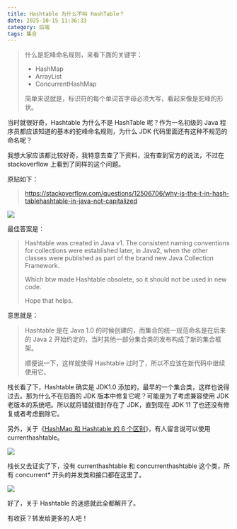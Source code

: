 ```yaml
---
title: Hashtable 为什么不叫 HashTable？
date: 2025-10-15 11:36:33
category: 后端
tags: 集合
---
```


> 什么是驼峰命名规则，来看下面的关键字：
> 
> - HashMap
> - ArrayList
> - ConcurrentHashMap
> 
> 简单来说就是，标识符的每个单词首字母必须大写，看起来像是驼峰的形状。

当时就很好奇，Hashtable 为什么不是 HashTable 呢？作为一名初级的 Java 程序员都应该知道的基本的驼峰命名规则，为什么 JDK 代码里面还有这种不规范的命名呢？

我想大家应该都比较好奇，我特意去查了下资料，没有查到官方的说法，不过在 stackoverflow 上看到了同样的这个问题。

原贴如下：

> https://stackoverflow.com/questions/12506706/why-is-the-t-in-hash-tablehashtable-in-java-not-capitalized

![](http://qianniu.javastack.cn/18-12-6/56236009.jpg)

最佳答案是：

> Hashtable was created in Java v1. The consistent naming conventions for collections were established later, in Java2, when the other classes were published as part of the brand new Java Collection Framework.
> 
> Which btw made Hashtable obsolete, so it should not be used in new code.
> 
> Hope that helps.

意思就是：

> Hashtable 是在 Java 1.0 的时候创建的，而集合的统一规范命名是在后来的 Java 2 开始约定的，当时其他一部分集合类的发布构成了新的集合框架。
> 
> 顺便说一下，这样就使得 Hashtable 过时了，所以不应该在新代码中继续使用它。

栈长看了下，Hashtable 确实是 JDK1.0 添加的，最早的一个集合类，这样也说得过去。那为什么不在后面的 JDK 版本中修复它呢？可能是为了考虑兼容使用 JDK 老版本的系统吧。所以就将错就错封存在了 JDK，直到现在 JDK 11 了也还没有修复或者考虑删除它。

另外，关于《[HashMap 和 Hashtable 的 6 个区别](https://mp.weixin.qq.com/s/EGqKMndXiJDIMeRQwxBd_w)》，有人留言说可以使用 currenthashtable。

![](http://qianniu.javastack.cn/18-12-6/79250944.jpg)

栈长又去证实了下，没有 currenthashtable 和 concurrenthashtable 这个类，所有 concurrent* 开头的并发类和接口都在这里了。

![](http://qianniu.javastack.cn/18-12-6/49796932.jpg)

好了，关于 Hashtable 的迷惑就此全都解开了。

有收获？转发给更多的人吧！

